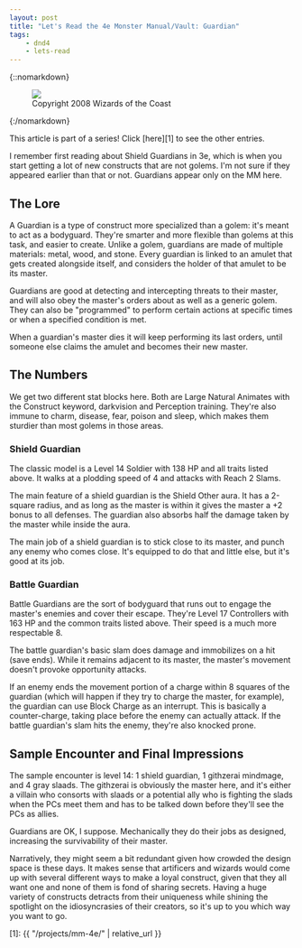 ```yaml
---
layout: post
title: "Let's Read the 4e Monster Manual/Vault: Guardian"
tags:
    - dnd4
    - lets-read
---
```


{::nomarkdown}
<figure class="left">
  <img src="{{ "/assets/wir-mm-4e-guardian.png" | absolute_url }}"/>
  <figcaption>
    Copyright 2008 Wizards of the Coast
  </figcaption>
</figure>
{:/nomarkdown}

This article is part of a series! Click [here][1] to see the other entries.

I remember first reading about Shield Guardians in 3e, which is when you start
getting a lot of new constructs that are not golems. I'm not sure if they
appeared earlier than that or not. Guardians appear only on the MM here.

## The Lore

A Guardian is a type of construct more specialized than a golem: it's meant to
act as a bodyguard. They're smarter and more flexible than golems at this task,
and easier to create. Unlike a golem, guardians are made of multiple materials:
metal, wood, and stone. Every guardian is linked to an amulet that gets created
alongside itself, and considers the holder of that amulet to be its master.

Guardians are good at detecting and intercepting threats to their master, and
will also obey the master's orders about as well as a generic golem. They can
also be "programmed" to perform certain actions at specific times or when a
specified condition is met.

When a guardian's master dies it will keep performing its last orders, until
someone else claims the amulet and becomes their new master.

## The Numbers

We get two different stat blocks here. Both are Large Natural Animates with the
Construct keyword, darkvision and Perception training. They're also immune to
charm, disease, fear, poison and sleep, which makes them sturdier than most
golems in those areas.

### Shield Guardian

The classic model is a Level 14 Soldier with 138 HP and all traits listed
above. It walks at a plodding speed of 4 and attacks with Reach 2 Slams.

The main feature of a shield guardian is the Shield Other aura. It has a
2-square radius, and as long as the master is within it gives the master a +2
bonus to all defenses. The guardian also absorbs half the damage taken by the
master while inside the aura.

The main job of a shield guardian is to stick close to its master, and punch any
enemy who comes close. It's equipped to do that and little else, but it's good
at its job.

### Battle Guardian

Battle Guardians are the sort of bodyguard that runs out to engage the master's
enemies and cover their escape. They're Level 17 Controllers with 163 HP and the
common traits listed above. Their speed is a much more respectable 8.

The battle guardian's basic slam does damage and immobilizes on a hit (save
ends). While it remains adjacent to its master, the master's movement doesn't
provoke opportunity attacks.

If an enemy ends the movement portion of a charge within 8 squares of the
guardian (which will happen if they try to charge the master, for example), the
guardian can use Block Charge as an interrupt. This is basically a
counter-charge, taking place before the enemy can actually attack. If the battle
guardian's slam hits the enemy, they're also knocked prone.

## Sample Encounter and Final Impressions

The sample encounter is level 14: 1 shield guardian, 1 githzerai mindmage, and 4
gray slaads. The githzerai is obviously the master here, and it's either a
villain who consorts with slaads or a potential ally who is fighting the slads
when the PCs meet them and has to be talked down before they'll see the PCs as
allies.

Guardians are OK, I suppose. Mechanically they do their jobs as designed,
increasing the survivability of their master.

Narratively, they might seem a bit redundant given how crowded the design space
is these days. It makes sense that artificers and wizards would come up with
several different ways to make a loyal construct, given that they all want one
and none of them is fond of sharing secrets. Having a huge variety of constructs
detracts from their uniqueness while shining the spotlight on the idiosyncrasies
of their creators, so it's up to you which way you want to go.

[1]: {{ "/projects/mm-4e/" | relative_url }}
